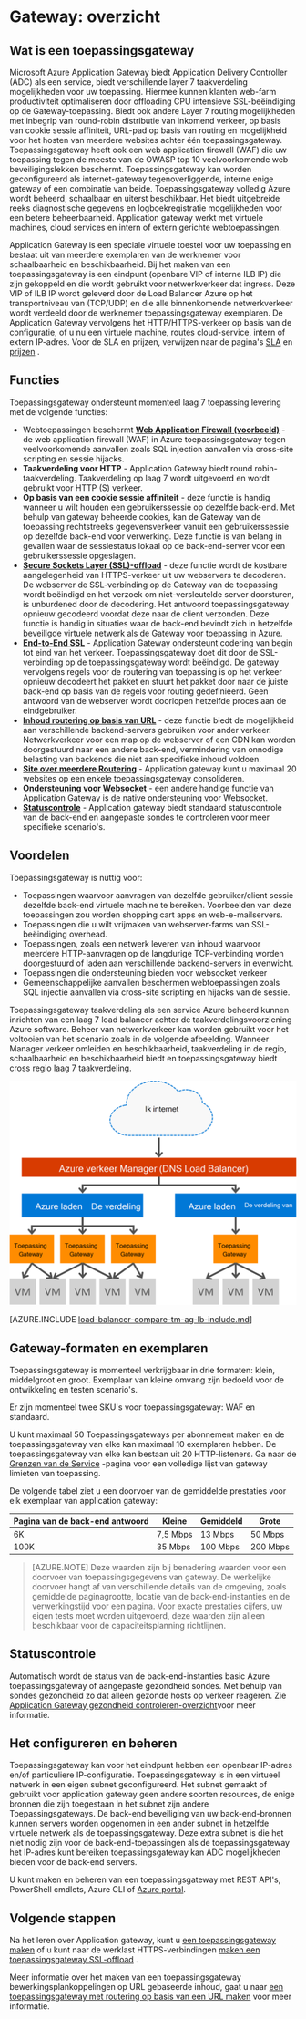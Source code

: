 <properties
   pageTitle="Inleiding tot toepassingsgateway | Microsoft Azure"
   description="Deze pagina bevat een overzicht van de toepassingsgateway service voor taakverdeling layer 7 inclusief de grootte van de gateway, HTTP affiniteit voor taakverdeling, op basis van een cookie sessie te laden en SSL-offload."
   documentationCenter="na"
   services="application-gateway"
   authors="georgewallace"
   manager="carmonm"
   editor="tysonn"/>
<tags
   ms.service="application-gateway"
   ms.devlang="na"
   ms.topic="hero-article"
   ms.tgt_pltfrm="na"
   ms.workload="infrastructure-services"
   ms.date="10/25/2016"
   ms.author="gwallace"/>

# <a name="application-gateway-overview"></a>Gateway: overzicht

## <a name="what-is-application-gateway"></a>Wat is een toepassingsgateway

Microsoft Azure Application Gateway biedt Application Delivery Controller (ADC) als een service, biedt verschillende layer 7 taakverdeling mogelijkheden voor uw toepassing. Hiermee kunnen klanten web-farm productiviteit optimaliseren door offloading CPU intensieve SSL-beëindiging op de Gateway-toepassing. Biedt ook andere Layer 7 routing mogelijkheden met inbegrip van round-robin distributie van inkomend verkeer, op basis van cookie sessie affiniteit, URL-pad op basis van routing en mogelijkheid voor het hosten van meerdere websites achter één toepassingsgateway. Toepassingsgateway heeft ook een web application firewall (WAF) die uw toepassing tegen de meeste van de OWASP top 10 veelvoorkomende web beveiligingslekken beschermt. Toepassingsgateway kan worden geconfigureerd als internet-gateway tegenoverliggende, interne enige gateway of een combinatie van beide. Toepassingsgateway volledig Azure wordt beheerd, schaalbaar en uiterst beschikbaar. Het biedt uitgebreide reeks diagnostische gegevens en logboekregistratie mogelijkheden voor een betere beheerbaarheid. Application gateway werkt met virtuele machines, cloud services en intern of extern gerichte webtoepassingen.

Application Gateway is een speciale virtuele toestel voor uw toepassing en bestaat uit van meerdere exemplaren van de werknemer voor schaalbaarheid en beschikbaarheid. Bij het maken van een toepassingsgateway is een eindpunt (openbare VIP of interne ILB IP) die zijn gekoppeld en die wordt gebruikt voor netwerkverkeer dat ingress. Deze VIP of ILB IP wordt geleverd door de Load Balancer Azure op het transportniveau van (TCP/UDP) en die alle binnenkomende netwerkverkeer wordt verdeeld door de werknemer toepassingsgateway exemplaren. De Application Gateway vervolgens het HTTP/HTTPS-verkeer op basis van de configuratie, of u nu een virtuele machine, routes cloud-service, intern of extern IP-adres. Voor de SLA en prijzen, verwijzen naar de pagina's [SLA](https://azure.microsoft.com/support/legal/sla/) en [prijzen](https://azure.microsoft.com/pricing/details/application-gateway/) .

## <a name="features"></a>Functies

Toepassingsgateway ondersteunt momenteel laag 7 toepassing levering met de volgende functies:

- Webtoepassingen beschermt **[Web Application Firewall (voorbeeld)](application-gateway-webapplicationfirewall-overview.md)** - de web application firewall (WAF) in Azure toepassingsgateway tegen veelvoorkomende aanvallen zoals SQL injection aanvallen via cross-site scripting en sessie hijacks.
- **Taakverdeling voor HTTP** - Application Gateway biedt round robin-taakverdeling. Taakverdeling op laag 7 wordt uitgevoerd en wordt gebruikt voor HTTP (S) verkeer.
- **Op basis van een cookie sessie affiniteit** - deze functie is handig wanneer u wilt houden een gebruikerssessie op dezelfde back-end. Met behulp van gateway beheerde cookies, kan de Gateway van de toepassing rechtstreeks gegevensverkeer vanuit een gebruikerssessie op dezelfde back-end voor verwerking. Deze functie is van belang in gevallen waar de sessiestatus lokaal op de back-end-server voor een gebruikerssessie opgeslagen.
- **[Secure Sockets Layer (SSL)-offload](application-gateway-ssl-arm.md)** - deze functie wordt de kostbare aangelegenheid van HTTPS-verkeer uit uw webservers te decoderen. De webserver de SSL-verbinding op de Gateway van de toepassing wordt beëindigd en het verzoek om niet-versleutelde server doorsturen, is unburdened door de decodering.  Het antwoord toepassingsgateway opnieuw gecodeerd voordat deze naar de client verzonden. Deze functie is handig in situaties waar de back-end bevindt zich in hetzelfde beveiligde virtuele netwerk als de Gateway voor toepassing in Azure.
- **[End-to-End SSL](application-gateway-backend-ssl.md)** - Application Gateway ondersteunt codering van begin tot eind van het verkeer. Toepassingsgateway doet dit door de SSL-verbinding op de toepassingsgateway wordt beëindigd. De gateway vervolgens regels voor de routering van toepassing is op het verkeer opnieuw decodeert het pakket en stuurt het pakket door naar de juiste back-end op basis van de regels voor routing gedefinieerd. Geen antwoord van de webserver wordt doorlopen hetzelfde proces aan de eindgebruiker.
- **[Inhoud routering op basis van URL](application-gateway-url-route-overview.md)** - deze functie biedt de mogelijkheid aan verschillende backend-servers gebruiken voor ander verkeer. Netwerkverkeer voor een map op de webserver of een CDN kan worden doorgestuurd naar een andere back-end, vermindering van onnodige belasting van backends die niet aan specifieke inhoud voldoen.
- **[Site over meerdere Routering](application-gateway-multi-site-overview.md)** - Application gateway kunt u maximaal 20 websites op een enkele toepassingsgateway consolideren.
- **[Ondersteuning voor Websocket](application-gateway-websocket.md)** - een andere handige functie van Application Gateway is de native ondersteuning voor Websocket.
- **[Statuscontrole](application-gateway-probe-overview.md)** - Application gateway biedt standaard statuscontrole van de back-end en aangepaste sondes te controleren voor meer specifieke scenario's.

## <a name="benefits"></a>Voordelen

Toepassingsgateway is nuttig voor:

- Toepassingen waarvoor aanvragen van dezelfde gebruiker/client sessie dezelfde back-end virtuele machine te bereiken. Voorbeelden van deze toepassingen zou worden shopping cart apps en web-e-mailservers.
- Toepassingen die u wilt vrijmaken van webserver-farms van SSL-beëindiging overhead.
- Toepassingen, zoals een netwerk leveren van inhoud waarvoor meerdere HTTP-aanvragen op de langdurige TCP-verbinding worden doorgestuurd of laden aan verschillende backend-servers in evenwicht.
- Toepassingen die ondersteuning bieden voor websocket verkeer
- Gemeenschappelijke aanvallen beschermen webtoepassingen zoals SQL injectie aanvallen via cross-site scripting en hijacks van de sessie.

Toepassingsgateway taakverdeling als een service Azure beheerd kunnen inrichten van een laag 7 load balancer achter de taakverdelingsvoorziening Azure software. Beheer van netwerkverkeer kan worden gebruikt voor het voltooien van het scenario zoals in de volgende afbeelding. Wanneer Manager verkeer omleiden en beschikbaarheid, taakverdeling in de regio, schaalbaarheid en beschikbaarheid biedt en toepassingsgateway biedt cross regio laag 7 taakverdeling.

![asdasd](./media/application-gateway-introduction/tm-lb-ag-scenario.png)

[AZURE.INCLUDE [load-balancer-compare-tm-ag-lb-include.md](../../includes/load-balancer-compare-tm-ag-lb-include.md)]

## <a name="gateway-sizes-and-instances"></a>Gateway-formaten en exemplaren

Toepassingsgateway is momenteel verkrijgbaar in drie formaten: klein, middelgroot en groot. Exemplaar van kleine omvang zijn bedoeld voor de ontwikkeling en testen scenario's.

Er zijn momenteel twee SKU's voor toepassingsgateway: WAF en standaard.

U kunt maximaal 50 Toepassingsgateways per abonnement maken en de toepassingsgateway van elke kan maximaal 10 exemplaren hebben. De toepassingsgateway van elke kan bestaan uit 20 HTTP-listeners. Ga naar de [Grenzen van de Service](../azure-subscription-service-limits.md#application-gateway) -pagina voor een volledige lijst van gateway limieten van toepassing.

De volgende tabel ziet u een doorvoer van de gemiddelde prestaties voor elk exemplaar van application gateway:

| Pagina van de back-end antwoord | Kleine | Gemiddeld | Grote|
|---|---|---|---|
| 6K | 7,5 Mbps | 13 Mbps | 50 Mbps |
|100K | 35 Mbps | 100 Mbps| 200 Mbps |

>[AZURE.NOTE] Deze waarden zijn bij benadering waarden voor een doorvoer van toepassingsgegevens van gateway. De werkelijke doorvoer hangt af van verschillende details van de omgeving, zoals gemiddelde paginagrootte, locatie van de back-end-instanties en de verwerkingstijd voor een pagina. Voor exacte prestaties cijfers, uw eigen tests moet worden uitgevoerd, deze waarden zijn alleen beschikbaar voor de capaciteitsplanning richtlijnen.

## <a name="health-monitoring"></a>Statuscontrole

Automatisch wordt de status van de back-end-instanties basic Azure toepassingsgateway of aangepaste gezondheid sondes. Met behulp van sondes gezondheid zo dat alleen gezonde hosts op verkeer reageren. Zie [Application Gateway gezondheid controleren-overzicht](application-gateway-probe-overview.md)voor meer informatie.

## <a name="configuring-and-managing"></a>Het configureren en beheren

Toepassingsgateway kan voor het eindpunt hebben een openbaar IP-adres en/of particuliere IP-configuratie. Toepassingsgateway is in een virtueel netwerk in een eigen subnet geconfigureerd. Het subnet gemaakt of gebruikt voor application gateway geen andere soorten resources, de enige bronnen die zijn toegestaan in het subnet zijn andere Toepassingsgateways. De back-end beveiliging van uw back-end-bronnen kunnen servers worden opgenomen in een ander subnet in hetzelfde virtuele netwerk als de toepassingsgateway. Deze extra subnet is die het niet nodig zijn voor de back-end-toepassingen als de toepassingsgateway het IP-adres kunt bereiken toepassingsgateway kan ADC mogelijkheden bieden voor de back-end servers.

U kunt maken en beheren van een toepassingsgateway met REST API's, PowerShell cmdlets, Azure CLI of [Azure portal](https://portal.azure.com/).

## <a name="next-steps"></a>Volgende stappen

Na het leren over Application gateway, kunt u [een toepassingsgateway maken](application-gateway-create-gateway-portal.md) of u kunt naar de werklast HTTPS-verbindingen [maken een toepassingsgateway SSL-offload](application-gateway-ssl-arm.md) .

Meer informatie over het maken van een toepassingsgateway bewerkingsplankoppelingen op URL gebaseerde inhoud, gaat u naar [een toepassingsgateway met routering op basis van een URL maken](application-gateway-create-url-route-arm-ps.md) voor meer informatie.

